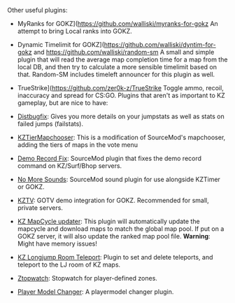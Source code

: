 Other useful plugins:

- MyRanks for GOKZ](https://github.com/walliski/myranks-for-gokz
An attempt to bring Local ranks into GOKZ.

- Dynamic Timelimit for GOKZ](https://github.com/walliski/dyntim-for-gokz and https://github.com/walliski/random-sm
A small and simple plugin that will read the average map completion time for a map from the local DB, and then try to calculate a more sensible timelimit based on that. Random-SM includes timeleft announcer for this plugin as well.

- TrueStrike](https://github.com/zer0k-z/TrueStrike
Toggle ammo, recoil, inaccuracy and spread for CS:GO.
Plugins that aren't as important to KZ gameplay, but are nice to have:

- [Distbugfix](https://bitbucket.org/GameChaos/distbug):
Gives you more details on your jumpstats as well as stats on failed jumps (failstats).

- [KZTierMapchooser](https://github.com/Kidev/KZTierMapchooser): This is a modification of SourceMod's mapchooser, adding the tiers of maps in the vote menu

- [Demo Record Fix](https://github.com/zer0k-z/demo-record-fix): SourceMod plugin that fixes the demo record command on KZ/Surf/Bhop servers.

- [No More Sounds](https://github.com/Szwagi/no-more-sounds): SourceMod sound plugin for use alongside KZTimer or GOKZ.

- [KZTV](https://github.com/zer0k-z/kztv): GOTV demo integration for GOKZ. Recommended for small, private servers.

- [KZ MapCycle updater](https://github.com/szwagi/kz-mapcycle-updater): This plugin will automatically update the mapcycle and download maps to match the global map pool. If put on a GOKZ server, it will also update the ranked map pool file. 
**Warning**: Might have memory issues!

- [KZ Longjump Room Teleport](https://github.com/1zc/KZ-LJ-Teleport/): Plugin to set and delete teleports, and teleport to the LJ room of KZ maps.

- [Ztopwatch](https://bitbucket.org/GameChaos/zone-stopwatch): Stopwatch for player-defined zones.

- [Player Model Changer](https://bitbucket.org/GameChaos/player-model-changer): A playermodel changer plugin.

